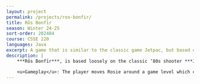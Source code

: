 ```yaml
---
layout: project
permalink: /projects/ros-bonfir/
title: Rōs Bonfīr
season: Winter 24-25
sort-order: 202404
course: CSSE 220
languages: Java
excerpt: A game that is similar to the classic game Jetpac, but based on the Annual RHIT Homecoming Bonfire tradition. 
description: |
    ***Rōs Bonfīr***, is based loosely on the classic ‘80s shooter ***Jetpac***. In the twilight hours, mere minutes before the annual Rose-Hulman Homecoming Celebration commences, a rogue agent has commandeered a fleet of drones and used them to tear apart the completed bonfire assembly. Our fearless hero, ****Rosie the Elephant***, dons her jetpack and attempts to reassemble the pieces amid an onslaught of drones whose only goal is to ruin Homecoming! Once rebuilt, Rosie adds fuel to the bonfire, lights it, and saves the day!

    <u>Gameplay</u>: The player moves Rosie around a game level which consists of multiple stationary platforms, each of which is positioned above the ground (a large flat platform). Initially, sections of the bonfire assembly are distributed across these platforms. Rosie must avoid enemy drones and assemble the sections in the correct order. Once complete, Rosie must fly around and collect items to activate the bonfire (fuel to act as an accelerant). With the jetpack, Rosie can fly up, and the jetpack constantly propels her up. The player turns the jetpack on and off to control Rosie's altitude.
---
```



